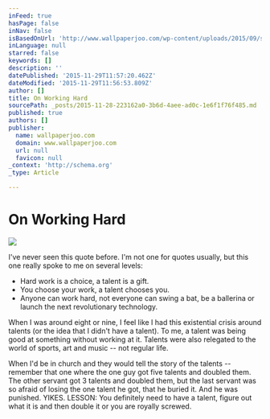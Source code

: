 ```yaml
---
inFeed: true
hasPage: false
inNav: false
isBasedOnUrl: 'http://www.wallpaperjoo.com/wp-content/uploads/2015/09/success-quotes-9-Awesome-Wallpapers.jpg'
inLanguage: null
starred: false
keywords: []
description: ''
datePublished: '2015-11-29T11:57:20.462Z'
dateModified: '2015-11-29T11:56:53.809Z'
author: []
title: On Working Hard
sourcePath: _posts/2015-11-28-223162a0-3b6d-4aee-ad0c-1e6f1f76f485.md
published: true
authors: []
publisher:
  name: wallpaperjoo.com
  domain: www.wallpaperjoo.com
  url: null
  favicon: null
_context: 'http://schema.org'
_type: Article

---
```

# On Working Hard
![](https://the-grid-user-content.s3-us-west-2.amazonaws.com/7683456c-90fa-4f14-88ca-79a7f417cd9a.jpg)

I've never seen this quote before.  I'm not one for quotes usually, but this one really spoke to me on several levels:

* Hard work is a choice, a talent is a gift.
* You choose your work, a talent chooses you.
* Anyone can work hard, not everyone can swing a bat, be a ballerina or launch the next revolutionary technology.

When I was around eight or nine, I feel like I had this existential crisis around talents (or the idea that I didn't have a talent).  To me, a talent was being good at something without working at it.  Talents were also relegated to the world of sports, art and music -- not regular life.  

When I'd be in church and they would tell the story of the talents -- remember that one where the one guy got five talents and doubled them.  The other servant got 3 talents and doubled them, but the last servant was so afraid of losing the one talent he got, that he buried it.  And he was punished.  YIKES.  LESSON: You definitely need to have a talent, figure out what it is and then double it or you are royally screwed.